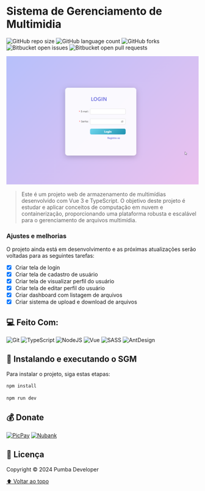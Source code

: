 # Sistema de Gerenciamento de Multimidia

![GitHub repo size](https://img.shields.io/github/repo-size/vitin-m/sgm-aws?style=for-the-badge)
![GitHub language count](https://img.shields.io/github/languages/count/vitin-m/sgm-aws?style=for-the-badge)
![GitHub forks](https://img.shields.io/github/forks/vitin-m/sgm-aws?style=for-the-badge)
![Bitbucket open issues](https://img.shields.io/bitbucket/issues/vitin-m/sgm-aws?style=for-the-badge)
![Bitbucket open pull requests](https://img.shields.io/bitbucket/pr-raw/vitin-m/sgm-aws?style=for-the-badge)

<img src="./src/assets/login.png" alt="Imagem da tela de login.">

> Este é um projeto web de armazenamento de multimídias desenvolvido com Vue 3 e TypeScript. O objetivo deste projeto é estudar e aplicar conceitos de computação em nuvem e containerização, proporcionando uma plataforma robusta e escalável para o gerenciamento de arquivos multimídia.

### Ajustes e melhorias

O projeto ainda está em desenvolvimento e as próximas atualizações serão voltadas para as seguintes tarefas:

- [x] Criar tela de login
- [x] Criar tela de cadastro de usuário
- [x] Criar tela de visualizar perfil do usuário
- [x] Criar tela de editar perfil do usuário
- [x] Criar dashboard com listagem de arquivos
- [x] Criar sistema de upload e download de arquivos

## 💻 Feito Com:

![Git](https://img.shields.io/badge/Git-E34F26?style=for-the-badge&logo=git&logoColor=white)
![TypeScript](https://img.shields.io/badge/TypeScript-007ACC?style=for-the-badge&logo=typescript&logoColor=white)
![NodeJS](https://img.shields.io/badge/Node.js-43853D?style=for-the-badge&logo=node.js&logoColor=white)
![Vue](https://img.shields.io/badge/Vue.js-35495E?style=for-the-badge&logo=vue.js&logoColor=4FC08D)
![SASS](https://img.shields.io/badge/Sass-CC6699?style=for-the-badge&logo=sass&logoColor=white)
![AntDesign](https://img.shields.io/badge/Ant%20Design-1890FF?style=for-the-badge&logo=antdesign&logoColor=white)

## 🚀 Instalando e executando o SGM

Para instalar o projeto, siga estas etapas:

```
npm install

npm run dev
```

## 💰 Donate

[![PicPay](https://img.shields.io/badge/PicPay-%40PumbaDev%20-brightgreen)](https://picpay.me/pumbadev)
[![Nubank](https://img.shields.io/badge/Nubank-Pix%20QR%20Code-blueviolet)](https://nubank.com.br/pagar/1ou9f/ifu2K7YNO7)

## 📝 Licença

Copyright © 2024 Pumba Developer

[⬆ Voltar ao topo](#sgm-aws)<br>
